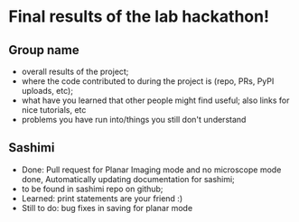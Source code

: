 # Final results of the lab hackathon!

## Group name
- overall results of the project;
- where the code contributed to during the project is (repo, PRs, PyPI uploads, etc);
- what have you learned that other people might find useful; also links for nice tutorials, etc
- problems you have run into/things you still don't understand

## Sashimi
- Done: Pull request for Planar Imaging mode and no microscope mode done, Automatically updating documentation for sashimi;
- to be found in sashimi repo on github;
- Learned: print statements are your friend :) 
- Still to do: bug fixes in saving for planar mode
